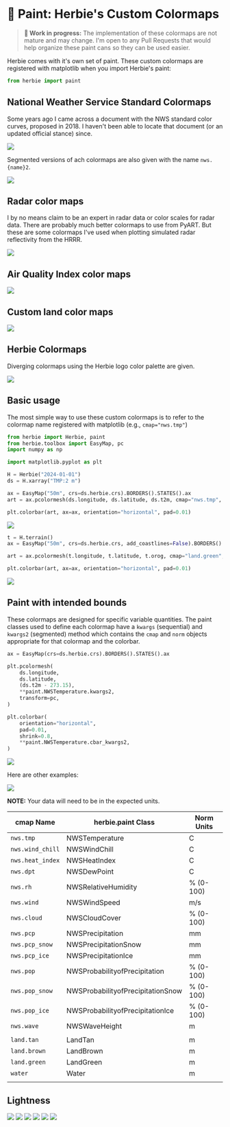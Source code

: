 # 🎨 Paint: Herbie's Custom Colormaps

> **🚧 Work in progress:** The implementation of these colormaps are not mature and may change. I'm open to any Pull Requests that would help organize these paint cans so they can be used easier.

Herbie comes with it's own set of paint. These custom colormaps are registered with matplotlib when you import Herbie's paint:

```python
from herbie import paint
```

## National Weather Service Standard Colormaps

Some years ago I came across a document with the NWS standard color curves, proposed in 2018. I haven't been able to locate that document (or an updated official stance) since.

![](../../_static/paint/NWS_Continuous.png)

Segmented versions of ach colormaps are also given with the name `nws.{name}2`.

![](../../_static/paint/NWS_Qualitative.png)

## Radar color maps
I by no means claim to be an expert in radar data or color scales for radar data. There are probably much better colormaps to use from PyART. But these are some colormaps I've used when plotting simulated radar reflectivity from the HRRR.

![](../../_static/paint/Radar.png)

## Air Quality Index color maps

![](../../_static/paint/AirQualityIndex.png)

## Custom land color maps

![](../../_static/paint/Land_Sequential.png)

## Herbie Colormaps

Diverging colormaps using the Herbie logo color palette are given.

![](../../_static/paint/Herbie.png)

## Basic usage

The most simple way to use these custom colormaps is to refer to the colormap name registered with matplotlib (e.g., `cmap="nws.tmp"`)

```python
from herbie import Herbie, paint
from herbie.toolbox import EasyMap, pc
import numpy as np

import matplotlib.pyplot as plt

H = Herbie("2024-01-01")
ds = H.xarray("TMP:2 m")

ax = EasyMap("50m", crs=ds.herbie.crs).BORDERS().STATES().ax
art = ax.pcolormesh(ds.longitude, ds.latitude, ds.t2m, cmap="nws.tmp", transform=pc)

plt.colorbar(art, ax=ax, orientation="horizontal", pad=0.01)
```

![](../../_static/paint/herbie_paint_nwsTmp.png)

```python
t = H.terrain()
ax = EasyMap("50m", crs=ds.herbie.crs, add_coastlines=False).BORDERS().STATES().ax

art = ax.pcolormesh(t.longitude, t.latitude, t.orog, cmap="land.green", transform=pc)

plt.colorbar(art, ax=ax, orientation="horizontal", pad=0.01)
```

![](../../_static/paint/herbie_paint_landGreen.png)


## Paint with intended bounds

These colormaps are designed for specific variable quantities. The paint classes used to define each colormap have a `kwargs` (sequential) and `kwargs2` (segmented) method which contains the `cmap` and `norm` objects appropriate for that colormap and the colorbar. 

```python
ax = EasyMap(crs=ds.herbie.crs).BORDERS().STATES().ax

plt.pcolormesh(
    ds.longitude,
    ds.latitude,
    (ds.t2m - 273.15),
    **paint.NWSTemperature.kwargs2,
    transform=pc,
)

plt.colorbar(
    orientation="horizontal",
    pad=0.01,
    shrink=0.8,
    **paint.NWSTemperature.cbar_kwargs2,
)
```

![](../../_static/paint/herbie_paint_NWSTemperature.png)

Here are other examples:

![](../../_static/paint/herbie_paint_nws.png)


**NOTE:** Your data will need to be in the expected units.

| cmap Name        | herbie.paint Class                | Norm Units     |
| ---------------- | --------------------------------- | --------- |
| `nws.tmp`        | NWSTemperature                    | C         |
| `nws.wind_chill` | NWSWindChill                      | C         |
| `nws.heat_index` | NWSHeatIndex                      | C         |
| `nws.dpt`        | NWSDewPoint                       | C         |
| `nws.rh`         | NWSRelativeHumidity               | % (0-100) |
| `nws.wind`       | NWSWindSpeed                      | m/s       |
| `nws.cloud`      | NWSCloudCover                     | % (0-100) |
| `nws.pcp`        | NWSPrecipitation                  | mm        |
| `nws.pcp_snow`   | NWSPrecipitationSnow              | mm        |
| `nws.pcp_ice`    | NWSPrecipitationIce               | mm        |
| `nws.pop`        | NWSProbabilityofPrecipitation     | % (0-100) |
| `nws.pop_snow`   | NWSProbabilityofPrecipitationSnow | % (0-100) |
| `nws.pop_ice`    | NWSProbabilityofPrecipitationIce  | % (0-100) |
| `nws.wave`       | NWSWaveHeight                     | m         |
|                  |                                   |           |
| `land.tan`       | LandTan                           | m         |
| `land.brown`     | LandBrown                         | m         |
| `land.green`     | LandGreen                         | m         |
| `water`          | Water                             | m         |
|                  |                                   |           |



## Lightness

![](../../_static/paint/NWS_Sequential_lightness.png)
![](../../_static/paint/NWS_Continuous_lightness.png)
![](../../_static/paint/Radar_lightness.png)
![](../../_static/paint/AirQualityIndex_lightness.png)
![](../../_static/paint/Land_Sequential_lightness.png)
![](../../_static/paint/Herbie_lightness.png)

